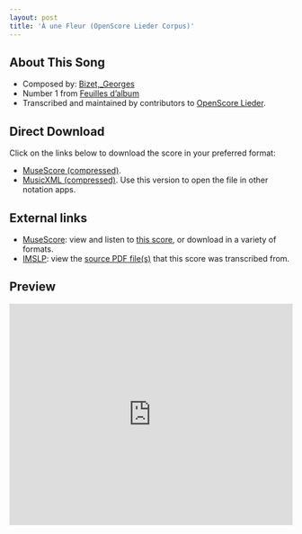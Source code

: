 ```yaml
---
layout: post
title: 'À une Fleur (OpenScore Lieder Corpus)'
---
```


## About This Song

- Composed by: [Bizet,_Georges](https://fourscoreandmore.org/openscore/lieder/Bizet,_Georges)
- Number 1 from [Feuilles d’album](https://fourscoreandmore.org/openscore/lieder/Bizet,_Georges/Feuilles_d’album)
- Transcribed and maintained by contributors to [OpenScore Lieder].

[OpenScore Lieder]: https://musescore.com/openscore-lieder-corpus

## Direct Download

Click on the links below to download the score in your preferred format:
- [MuseScore (compressed)](https://github.com/openscore/lieder/blob/main/scores/Bizet,_Georges/Feuilles_d’album/1_À_une_Fleur/lc5079494.mscz?raw=true).
- [MusicXML (compressed)](https://github.com/openscore/lieder/blob/main/scores/Bizet,_Georges/Feuilles_d’album/1_À_une_Fleur/lc5079494.mxl?raw=true). Use this version to open the file in other notation apps.

## External links

- [MuseScore]: view and listen to [this score][MuseScore], or download in a variety of formats.
- [IMSLP]: view the [source PDF file(s)][IMSLP] that this score was transcribed from.

[MuseScore]: https://musescore.com/score/5079494
[IMSLP]: https://imslp.org/wiki/Special:ReverseLookup/83314

## Preview

<iframe width="100%" height="394" src="https://musescore.com/openscore-lieder-corpus/scores/5079494/embed" frameborder="0" allowfullscreen allow="autoplay; fullscreen"></iframe>

